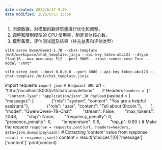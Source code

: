 ```yaml
---
date created: 2025/6/17 9:39
date modified: 2025/6/17 15:56
---
```

1. 闭源数据，对模型的翻译质量进行优化和调整。
2. 调整和限制模型的 CPU 使用率，制定具体核心数。
3. 模型备案，评估测试题及结果（补充总表和评估类型）


`vllm serve Qwen/Qwen3-1.7B --chat-template /mnt/workspace/chat_template.jinja --api-key token-abc123 --dtype float16 --max-num-seqs 512 --port 9000 ​--trust-remote-code Ture --model "/mnt"`

`vllm serve /mnt --host 0.0.0.0 --port 8000 --api-key token-abc123 --chat-template /mnt/chat_template.jinja`

import requests ``import json`` ``# Endpoint URL`` url = "http://localhost:8000/v1/chat/completions"``   `` # Headers ``headers = {`    `"Content-Type": "application/json",``}``# Payload`` payload = {`    `"messages": [`        `{"role": "system", "content": "You are a helpful assistant."},`        `{"role": "user", "content": "Tell about Bitcoin."},`    `], `    `"model": "Qwen/Qwen-7B-Chat", `    `"stream": False, `    `"max_tokens": 2048, `    `"stop": None, `    `"frequency_penalty": 0, `    `"presence_penalty": 0, `    `"temperature": 0.6, `    `"top_p": 0.90 ``}`` # Make the request ``response = requests.post(url, headers=headers, data=json.dumps(payload))`` # Extracting 'content' value from response ``result = response.json()`` content = result['choices'][0]['message']['content']``print(content)